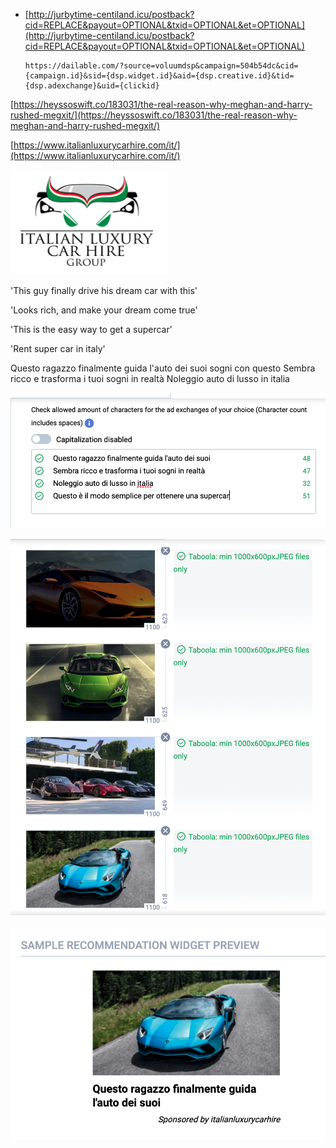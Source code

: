 - [http://jurbytime-centiland.icu/postback?cid=REPLACE&payout=OPTIONAL&txid=OPTIONAL&et=OPTIONAL](http://jurbytime-centiland.icu/postback?cid=REPLACE&payout=OPTIONAL&txid=OPTIONAL&et=OPTIONAL)
  
  ```https://dailable.com/?source=voluumdsp&campaign=504b54dc&cid={campaign.id}&sid={dsp.widget.id}&aid={dsp.creative.id}&tid={dsp.adexchange}&uid={clickid}
  https://dailable.com/?source=voluumdsp&campaign=504b54dc&cid={campaign.id}&sid={dsp.widget.id}&aid={dsp.creative.id}&tid={dsp.adexchange}&uid={clickid}
  ```

[https://heyssoswift.co/183031/the-real-reason-why-meghan-and-harry-rushed-megxit/](https://heyssoswift.co/183031/the-real-reason-why-meghan-and-harry-rushed-megxit/)

[https://www.italianluxurycarhire.com/it/](https://www.italianluxurycarhire.com/it/)

![Screen Shot 2020-01-21 at 3.44.49 PM.png](https://raw.githubusercontent.com/blackhatflow/storage/master/2020/01/21-15-44-52-Screen%20Shot%202020-01-21%20at%203.44.49%20PM.png)

'This guy finally drive his dream car with this'

'Looks rich, and make your dream come true'

'This is the easy way to get a supercar'

'Rent super car in italy'

Questo ragazzo finalmente guida l'auto dei suoi sogni con questo
Sembra ricco e trasforma i tuoi sogni in realtà
Noleggio auto di lusso in italia

![Screen Shot 2020-01-21 at 3.42.43 PM.png](https://raw.githubusercontent.com/blackhatflow/storage/master/2020/01/21-15-42-45-Screen%20Shot%202020-01-21%20at%203.42.43%20PM.png)

![Screen Shot 2020-01-21 at 3.42.48 PM.png](https://raw.githubusercontent.com/blackhatflow/storage/master/2020/01/21-15-42-51-Screen%20Shot%202020-01-21%20at%203.42.48%20PM.png)

![Screen Shot 2020-01-21 at 3.46.10 PM.png](https://raw.githubusercontent.com/blackhatflow/storage/master/2020/01/21-15-46-14-Screen%20Shot%202020-01-21%20at%203.46.10%20PM.png)
